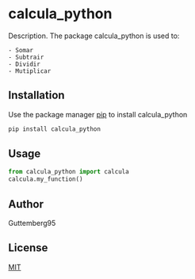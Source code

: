 # calcula_python

Description. 
The package calcula_python is used to:

	- Somar
	- Subtrair
    - Dividir
    - Mutiplicar

## Installation

Use the package manager [pip](https://pip.pypa.io/en/stable/) to install calcula_python

```bash
pip install calcula_python
```

## Usage

```python
from calcula_python import calcula
calcula.my_function()
```

## Author
Guttemberg95

## License
[MIT](https://choosealicense.com/licenses/mit/)
